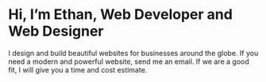 # Hi, I’m Ethan, **Web Developer** and **Web Designer**

I design and build beautiful websites for businesses around the globe. If you need a modern and powerful website, send me an email. If we are a good fit, I will give you a time and cost estimate.
